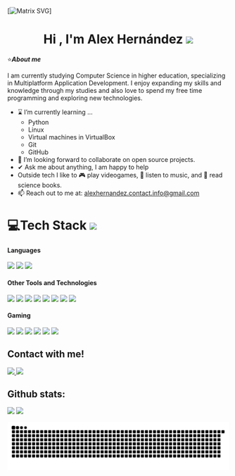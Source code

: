  [![Matrix SVG](https://raw.githubusercontent.com/rodrigograca31/rodrigograca31/master/matrix.svg)]
<h1 align="center"><b>Hi , I'm Alex Hernández </b><img src="https://media.giphy.com/media/hvRJCLFzcasrR4ia7z/giphy.gif" width="35"></h1>



⭐​***About me***

I am currently studying Computer Science in higher education, specializing in Multiplatform Application Development. I enjoy expanding my skills and knowledge through my studies and also love to spend my free time programming and exploring new technologies.
- ⌛​ I’m currently learning ...
  - Python
  - Linux
  - Virtual machines in VirtualBox
  - Git
  - GitHub
- 👯 I’m looking forward to collaborate on open source projects.
- ✔ Ask me about anything, I am happy to help<br>
- Outside tech I like to 🎮 play videogames, 🎵 listen to music, and 📖 read science books.
- 📫 Reach out to me at: <a href="alexhernandez.contact.info@gmail.com">alexhernandez.contact.info@gmail.com</a>


# 💻Tech Stack <img src = "https://media2.giphy.com/media/QssGEmpkyEOhBCb7e1/giphy.gif?cid=ecf05e47a0n3gi1bfqntqmob8g9aid1oyj2wr3ds3mg700bl&rid=giphy.gif" width = 32px>

<h4> Languages </h4>
<span> 
  <img src="https://img.shields.io/badge/HTML5-E34F26?style=for-the-badge&logo=html5&logoColor=white">
  <img src="https://img.shields.io/badge/python-3670A0?style=for-the-badge&logo=python&logoColor=ffdd54">
  <img src= "https://img.shields.io/badge/-Arduino-00979D?style=for-the-badge&logo=Arduino&logoColor=white">
 


</span>


<h4> Other Tools and Technologies </h4>
<span>
  <img src="https://img.shields.io/badge/blender-%23F5792A.svg?style=for-the-badge&logo=blender&logoColor=white">
  <img src="https://img.shields.io/badge/VirtualBox-183A5B?style=for-the-badge&logo=virtualbox&logoColor=white">
  <img src="https://img.shields.io/badge/Canva-%2300C4CC.svg?style=for-the-badge&logo=Canva&logoColor=white">
  <img src="https://img.shields.io/badge/Linux-FCC624?style=for-the-badge&logo=linux&logoColor=black">
  <img src="https://img.shields.io/badge/Debian-D70A53?style=for-the-badge&logo=debian&logoColor=white">
  <img src="https://img.shields.io/badge/Git-F05032?style=for-the-badge&logo=git&logoColor=white">
  <img src="https://img.shields.io/badge/pycharm-143?style=for-the-badge&logo=pycharm&logoColor=black&color=black&labelColor=green">
  <img src="https://img.shields.io/badge/Notion-%23000000.svg?style=for-the-badge&logo=notion&logoColor=white">





</span>


<h4>Gaming</h4>
<span>
  <img src="https://img.shields.io/badge/nVIDIA-%2376B900.svg?style=for-the-badge&logo=nVIDIA&logoColor=white">
  <img src="https://img.shields.io/badge/epicgames-%23313131.svg?style=for-the-badge&logo=epicgames&logoColor=white">
  <img src="https://img.shields.io/badge/unity-%23000000.svg?style=for-the-badge&logo=unity&logoColor=white">
  <img src="https://img.shields.io/badge/steam-%23000000.svg?style=for-the-badge&logo=steam&logoColor=white">
  <img src="https://img.shields.io/badge/Spotify-1ED760?style=for-the-badge&logo=spotify&logoColor=white">
  <img src="https://img.shields.io/badge/YouTube_Music-FF0000?style=for-the-badge&logo=youtube-music&logoColor=white">


</span>


## Contact with me!

<a href= "https://www.instagram.com/alex_hernandezg06/">
    <img src="https://img.shields.io/badge/Instagram-%23E4405F.svg?style=for-the-badge&logo=Instagram&logoColor=white">
</a>
<img src="https://img.shields.io/badge/Gmail-D14836?style=for-the-badge&logo=gmail&logoColor=white">

<h2>Github stats:</h2> 

[![](https://github-readme-stats.vercel.app/api?username=warrior20025&show_icons=true&theme=tokyonight&hide_border=true&locale=en)](https://github.com/warrior20025)
[![](https://github-readme-streak-stats.herokuapp.com/?user=warrior20025&theme=material-palenight)](https://github.com/warrior20025)
</div>





<p align="center">
  <img src="https://github.com/StefanosSt/StefanosSt/blob/main/github-user-contribution.svg" alt="snake">
</p>
